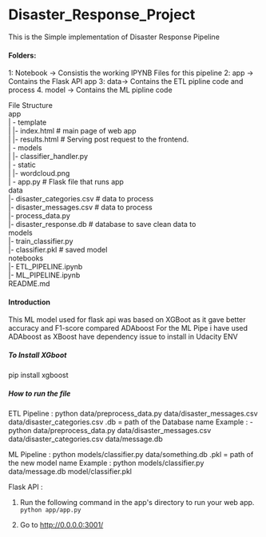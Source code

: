 # Disaster_Response_Project
This is the Simple implementation of Disaster Response Pipeline
#### Folders:
1: Notebook -> Consistis the working IPYNB Files for this pipeline
2: app -> Contains the Flask API app 
3: data-> Contains the ETL pipline code and process
4. model -> Contains the ML pipline code

File Structure<br>
    app<br>
    | - template<br>
    | |- index.html # main page of web app<br>
    | |- results.html # Serving post request to the frontend. <br>
    | - models<br>
    | |- classifier_handler.py<br>
    | - static<br>
    | |- wordcloud.png<br>
    | - app.py # Flask file that runs app<br>
    data<br>
    |- disaster_categories.csv # data to process<br>
    |- disaster_messages.csv # data to process<br>
    |- process_data.py<br>
    |- disaster_response.db # database to save clean data to<br>
    models<br>
    |- train_classifier.py<br>
    |- classifier.pkl # saved model<br>
    notebooks<br>
    |- ETL_PIPELINE.ipynb<br>
    |- ML_PIPELINE.ipynb<br>
    README.md


#### Introduction
This ML model used for flask api was based on XGBoot as it gave better accuracy and F1-score compared ADAboost
For the ML Pipe i have used ADAboost as XBoost have dependency issue to install in Udacity ENV 


##### To Install XGboot
pip install xgboost

##### How to run the file
ETL Pipeline : python data/preprocess_data.py data/disaster_messages.csv data/disaster_categories.csv <Databasename>.db
<Databasename> = path of the Database name
Example : - python data/preprocess_data.py data/disaster_messages.csv data/disaster_categories.csv data/message.db

ML Pipeline : python models/classifier.py data/something.db <modelname>.pkl
<modelname> = path of the new model name
Example : python models/classifier.py data/message.db model/classifier.pkl

Flask API : 
1. Run the following command in the app's directory to run your web app.
    `python app/app.py`

2. Go to http://0.0.0.0:3001/






